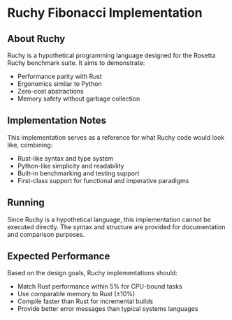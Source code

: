 # Ruchy Fibonacci Implementation

## About Ruchy

Ruchy is a hypothetical programming language designed for the Rosetta Ruchy benchmark suite. It aims to demonstrate:

- Performance parity with Rust
- Ergonomics similar to Python
- Zero-cost abstractions
- Memory safety without garbage collection

## Implementation Notes

This implementation serves as a reference for what Ruchy code would look like, combining:

- Rust-like syntax and type system
- Python-like simplicity and readability
- Built-in benchmarking and testing support
- First-class support for functional and imperative paradigms

## Running

Since Ruchy is a hypothetical language, this implementation cannot be executed directly. The syntax and structure are provided for documentation and comparison purposes.

## Expected Performance

Based on the design goals, Ruchy implementations should:

- Match Rust performance within 5% for CPU-bound tasks
- Use comparable memory to Rust (±10%)
- Compile faster than Rust for incremental builds
- Provide better error messages than typical systems languages